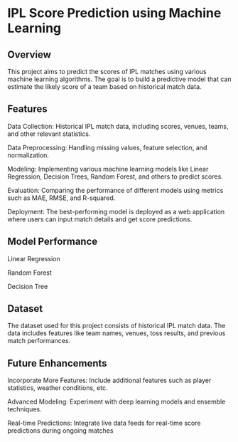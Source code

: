 # ******IPL Score Prediction using Machine Learning******	

## Overview

This project aims to predict the scores of IPL matches using various machine learning algorithms. The goal is to build a predictive model that can estimate the likely score of a team based on historical match data.

## Features

Data Collection: Historical IPL match data, including scores, venues, teams, and other relevant statistics.

Data Preprocessing: Handling missing values, feature selection, and normalization.

Modeling: Implementing various machine learning models like Linear Regression, Decision Trees, Random Forest, and others to predict scores.

Evaluation: Comparing the performance of different models using metrics such as MAE, RMSE, and R-squared.

Deployment: The best-performing model is deployed as a web application where users can input match details and get score predictions.

## **Model Performance**

Linear Regression

Random Forest

Decision Tree

## Dataset

The dataset used for this project consists of historical IPL match data.
The data includes features like team names, venues, toss results, and previous match performances.

## Future Enhancements

Incorporate More Features: Include additional features such as player statistics, weather conditions, etc.

Advanced Modeling: Experiment with deep learning models and ensemble techniques.

Real-time Predictions: Integrate live data feeds for real-time score predictions during ongoing matches
